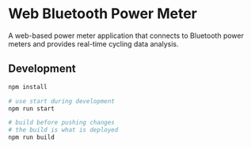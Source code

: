 # Web Bluetooth Power Meter

A web-based power meter application that connects to Bluetooth power meters and provides real-time cycling data analysis.

## Development

```bash
npm install

# use start during development
npm run start

# build before pushing changes
# the build is what is deployed
npm run build
```
